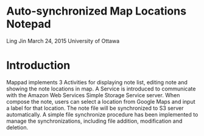 # Auto-synchronized Map Locations Notepad

Ling Jin
March 24, 2015
University of Ottawa

# Introduction

Mappad implements 3 Activities for displaying note list, editing note and showing the note locations in map. A Service is introduced to communicate with the Amazon Web Services Simple Storage Service server. When compose the note, users can select a location from Google Maps and input a label for that location. The note file will be synchronized to S3 server automatically. A simple file synchronize procedure has been implemented to manage the synchronizations, including file addition, modification and deletion.
